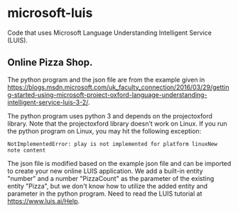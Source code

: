 # microsoft-luis
Code that uses Microsoft Language Understanding Intelligent Service (LUIS).

## Online Pizza Shop.
The python program and the json file are from the example given in https://blogs.msdn.microsoft.com/uk_faculty_connection/2016/03/29/getting-started-using-microsoft-project-oxford-language-understanding-intelligent-service-luis-3-2/.

The python program uses python 3 and depends on the projectoxford library. Note that the projectoxford library doesn't work on Linux. If you run the python program on Linux, you may hit the following exception:

```
NotImplementedError: play is not implemented for platform linuxNew note content 
```

The json file is modified based on the example json file and can be imported to create your new online LUIS application. We add a built-in entity "number" and a number "PizzaCount" as the parameter of the existing entity "Pizza", but we don't know how to utilize the added entity and parameter in the python program. Need to read the LUIS tutorial at https://www.luis.ai/Help.